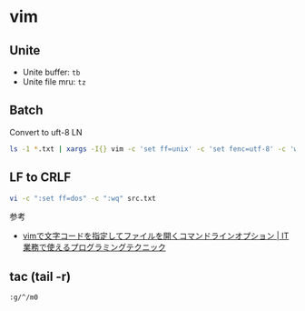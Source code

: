 # vim

## Unite

* Unite buffer: `tb`
* Unite file mru: `tz`

## Batch

Convert to uft-8 LN

```bash
ls -1 *.txt | xargs -I{} vim -c 'set ff=unix' -c 'set fenc=utf-8' -c 'wq' {}
```

## LF to CRLF

```bash
vi -c ":set ff=dos" -c ":wq" src.txt
```

参考

* [vimで文字コードを指定してファイルを開くコマンドラインオプション | IT業務で使えるプログラミングテクニック](https://kekaku.addisteria.com/wp/20190321045617)

## tac (tail -r)

```vim
:g/^/m0
```
